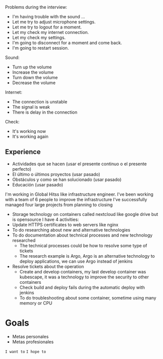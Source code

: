 
Problems during the interview:
- I'm having trouble with the sound ...
- Let me try to adjust microphone settings.
- Let me try to logout for a moment.
- Let my check my internet connection.
- Let my check my settings.
- I'm going to disconnect for a moment and come back.
- I'm going to restart session.

Sound:
- Turn up the volume
- Increase the volume
- Turn down the volume
- Decrease the volume

Internet:
- The connection is unstable
- The signal is weak
- There is delay in the connection

Check:
- It's working now
- It's working again
## Experience

- Actividades que se hacen (usar el presente continuo o el presente perfecto)
- El último o últimos proyectos (usar pasado)
- Obstáculos y como se han solucionado (usar pasado)
- Educación (usar pasado)

I'm working in Global Hitss like infrastructure engineer.
I've been working with a team of 6 people to improve the infrastructure
I've successfully managed four large projects from planning to closing
- Storage technology on containers called nextcloud like google drive but is opensource
I have 4 activities:
- Update HTTPS certificates to web servers like nginx
- To do researching about new and alternative technologies
- To do documentation about technical processes and new technology researched
	- The technical processes could be how to resolve some type of tickets
	- The research example is Argo, Argo is an alternative technology to deploy applications, we can use Argo instead of jenkins
- Resolve tickets about the operation
	- Create and develop containers, my last develop container was kubescape, it was a technology to improve the security to other containers
	- Check build and deploy fails during the automatic deploy with jenkins
	- To do troubleshooting about some container, sometime using many memory or CPU

# Goals

- Metas personales
- Metas profesionales 

`I want to` 
`I hope to`

